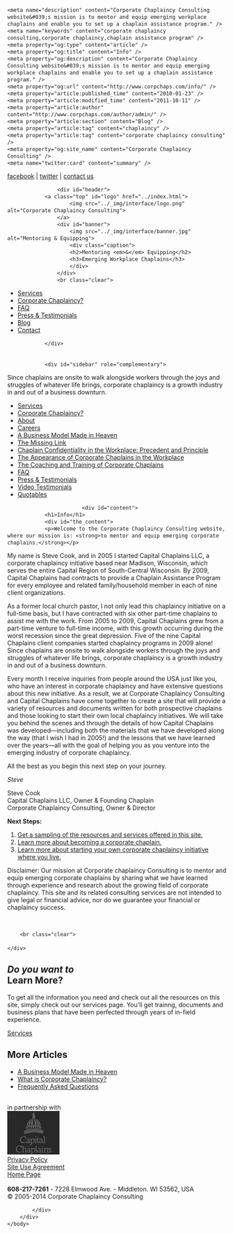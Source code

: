 <!DOCTYPE html>
<html dir="ltr" lang="en-US" xmlns:og="http://ogp.me/ns#" xmlns:fb="http://ogp.me/ns/fb#">
<head>
<meta http-equiv="Content-Type" content="text/html; charset=UTF-8" />
<title>Info &laquo;  Corporate Chaplaincy Consulting</title>
<link rel="Shortcut Icon" href="../_img/favicon.ico">
<link rel="stylesheet" href="../_css/style.css" type="text/css" media="screen" />
<link rel="stylesheet" href="../_css/print.css" type="text/css" media="print" />
<link rel="pingback" href="../xmlrpc.php" />
<script type="text/javascript" src="../_js/jquery-1.3.2.min.js"></script>
<script type="text/javascript" src="../_js/fancybox/jquery.mousewheel-3.0.2.pack.js"></script>
<script type="text/javascript" src="../_js/fancybox/jquery.fancybox-1.3.1.js"></script>
<link rel="stylesheet" type="text/css" href="../_js/fancybox/jquery.fancybox-1.3.1.css" media="screen" />

<!-- SEO Ultimate (http://www.seodesignsolutions.com/wordpress-seo/) -->
	<meta name="description" content="Corporate Chaplaincy Consulting website&#039;s mission is to mentor and equip emerging workplace chaplains and enable you to set up a chaplain assistance program." />
	<meta name="keywords" content="corporate chaplaincy consulting,corporate chaplaincy,chaplain assistance program" />
	<meta property="og:type" content="article" />
	<meta property="og:title" content="Info" />
	<meta property="og:description" content="Corporate Chaplaincy Consulting website&#039;s mission is to mentor and equip emerging workplace chaplains and enable you to set up a chaplain assistance program." />
	<meta property="og:url" content="http://www.corpchaps.com/info/" />
	<meta property="article:published_time" content="2010-01-23" />
	<meta property="article:modified_time" content="2011-10-11" />
	<meta property="article:author" content="http://www.corpchaps.com/author/admin/" />
	<meta property="article:section" content="Blog" />
	<meta property="article:tag" content="chaplaincy" />
	<meta property="article:tag" content="corporate chaplaincy consulting" />
	<meta property="og:site_name" content="Corporate Chaplaincy Consulting" />
	<meta name="twitter:card" content="summary" />
<!-- /SEO Ultimate -->

<link rel="alternate" type="application/rss+xml" title="Corporate Chaplaincy Consulting &raquo; Feed" href="../feed/index.html" />
<link rel="alternate" type="application/rss+xml" title="Corporate Chaplaincy Consulting &raquo; Comments Feed" href="../comments/feed/index.html" />
<link rel="alternate" type="application/rss+xml" title="Corporate Chaplaincy Consulting &raquo; Info Comments Feed" href="feed/index.html" />
<link rel='stylesheet' id='wpsc-thickbox-css'  href='../wp-content/plugins/wp-e-commerce/wpsc-core/js/thickbox.css%3Fver=3.8.9.2.625469.css' type='text/css' media='all' />
<link rel='stylesheet' id='wpsc-theme-css-css'  href='../wp-content/themes/corpchaps/wpsc-default.css%3Fver=3.8.9.2.625469.css' type='text/css' media='all' />
<style type='text/css'>

		/*
		* Default View Styling
		*/
		div.default_product_display div.textcol{
			margin-left: 106px !important;
			min-height: 96px;
			_height: 96px;
		}

		div.default_product_display  div.textcol div.imagecol{
			position:absolute;
			top:0px;
			left: 0px;
			margin-left: -106px !important;
		}

		div.default_product_display  div.textcol div.imagecol a img {
			width: 96px;
			height: 96px;
		}

		.wpsc_category_grid_item  {
			display:block;
			float:left;
			width: 96px;
			height: 96px;
		}
		.wpsc_category_grid_item  span{
			position:relative;
			top:10.4444444444px;
		}
		div.default_product_display div.item_no_image a  {
			width: 94px;
		}

		div.default_product_display .imagecol img.no-image, #content div.default_product_display .imagecol img.no-image {
			width: 96px;
			height: 96px;
        }

		
		/*
		* Single View Styling
		*/

		div.single_product_display div.item_no_image  {
			width: 126px;
			height: 126px;
		}
		div.single_product_display div.item_no_image a  {
			width: 126px;
		}

		div.single_product_display div.textcol{
			margin-left: 138px !important;
			min-height: 128px;
			_height: 128px;
		}


		div.single_product_display  div.textcol div.imagecol{
			position:absolute;

			margin-left: -138px !important;
		}

		div.single_product_display  div.textcol div.imagecol a img {
			width: 128px;
			height: 128px;
		}

	div#categorydisplay{
		display: block;
	}

	div#branddisplay{
		display: none;
	}

</style>
<link rel='stylesheet' id='wpsc-theme-css-compatibility-css'  href='../wp-content/plugins/wp-e-commerce/wpsc-theme/compatibility.css%3Fver=3.8.9.2.625469.css' type='text/css' media='all' />
<script type='text/javascript' src='../wp-includes/js/jquery/jquery.js%3Fver=1.7.2'></script>
<script type='text/javascript' src='../wp-content/plugins/wp-e-commerce/wpsc-core/js/wp-e-commerce.js%3Fver=3.8.9.2.625469'></script>
<script type='text/javascript' src='../wp-content/plugins/wp-e-commerce/wpsc-core/js/jquery.infieldlabel.min.js%3Fver=3.8.9.2.625469'></script>
<script type='text/javascript' src='../wp-content/plugins/wp-e-commerce/wpsc-core/js/ajax.js%3Fver=3.8.9.2.625469'></script>
<script type='text/javascript'>
/* <![CDATA[ */
var wpsc_ajax = {"ajaxurl":"http:\/\/www.corpchaps.com\/wp-admin\/admin-ajax.php","spinner":"http:\/\/www.corpchaps.com\/wp-admin\/images\/wpspin_light.gif","no_quotes":"It appears that there are no shipping quotes for the shipping information provided.  Please check the information and try again."};
/* ]]> */
</script>
<script type='text/javascript' src='../index.php%3Fwpsc_user_dynamic_js=true&amp;ver=3.8.9.2.625469'></script>
<script type='text/javascript' src='../wp-content/plugins/wp-e-commerce/wpsc-admin/js/jquery.livequery.js%3Fver=1.0.3'></script>
<script type='text/javascript' src='../wp-content/plugins/wp-e-commerce/wpsc-core/js/user.js%3Fver=3.8.9.2625469'></script>
<script type='text/javascript' src='../wp-content/plugins/wp-e-commerce/wpsc-core/js/thickbox.js%3Fver=Instinct_e-commerce'></script>
<link rel="EditURI" type="application/rsd+xml" title="RSD" href="../xmlrpc.php%3Frsd" />
<link rel="wlwmanifest" type="application/wlwmanifest+xml" href="../wp-includes/wlwmanifest.xml" /> 
<link rel='next' title='Privacy Policy' href='../copyright-information/index.html' />
<meta name="generator" content="WordPress 3.4.2" />
<link rel='canonical' href='index.html' />
<link rel='alternate' type='application/rss+xml' title='Corporate Chaplaincy Consulting Product List RSS' href='../index.html%3Fwpsc_action=rss'/><script type="text/javascript">

  var _gaq = _gaq || [];
  _gaq.push(['_setAccount', 'UA-23679465-1']);
  _gaq.push(['_trackPageview']);

  (function() {
    var ga = document.createElement('script'); ga.type = 'text/javascript'; ga.async = true;
    ga.src = ('https:' == document.location.protocol ? 'https://ssl' : 'http://www') + '.google-analytics.com/ga.js';
    var s = document.getElementsByTagName('script')[0]; s.parentNode.insertBefore(ga, s);
  })();

</script>
</head>
<body class="page page-id-8 page-parent page-template-default">
	<div id="topbar" class="outer">
			<a target="_blank" href="http://www.facebook.com/pages/Corporate-Chaplaincy-Consulting/240905042597630?v=info">facebook</a> | <a target="_blank" href="http://twitter.com/stevewcook">twitter</a> | <a href="../contact-us/index.html">contact us</a>
	</div>

<div id="main" class="outer">
	 <div class="container">

					<div id="header">
				<a class="top" id="logo" href="../index.html">
						<img src="../_img/interface/logo.png" alt="Corporate Chaplaincy Consulting">
					</a>
					<div id="banner">
						<img src="../_img/interface/banner.jpg" alt="Mentoring & Equipping">
						<div class="caption">
						<h2>Mentoring <em>&</em> Equipping</h2>
						<h3>Emerging Workplace Chaplains</h3>
						</div>
					</div>
					<br class="clear">


 <ul id="subnav">  
 <li class="page_item page-item-197"><a href="services/index.html">Services</a></li>
<li class="page_item page-item-12"><a href="what-is-cc-why-should-i-care/index.html">Corporate Chaplaincy?</a></li>
<li class="page_item page-item-148"><a href="faq/index.html">FAQ</a></li>
<li class="page_item page-item-278"><a href="testimonials/index.html">Press &#038; Testimonials</a></li>
 
<li><a href="../category/blog/index.html">Blog</a></li>
<li><a href="../contact-us/index.html">Contact</a></li>
 </ul>  



				</div>


				<div id="sidebar" role="complementary">
<div id="excerpt">Since chaplains are onsite to walk alongside workers through the joys and struggles of whatever life brings, corporate chaplaincy is a growth industry in and out of a business downturn.</div><ul id="sub-pages"><li><a href="services/index.html">Services</a></li><li><a href="what-is-cc-why-should-i-care/index.html">Corporate Chaplaincy?</a></li><li><a href="what-is-cc-why-should-i-care/about/index.html">About</a></li><li><a href="../about-us/consider-a-career-in-corporate-chaplaincy/index.html">Careers</a></li><li><a href="../a-business-model-made-in-heaven/index.html">A Business Model Made in Heaven</a></li><li><a href="what-is-cc-why-should-i-care/missing-link/index.html">The Missing Link</a></li><li><a href="what-is-cc-why-should-i-care/chaplain-confidentiality-in-the-workplace-precedent-and-principle/index.html">Chaplain Confidentiality in the Workplace: Precedent and Principle</a></li><li><a href="what-is-cc-why-should-i-care/the-appearance-of-corporate-chaplains-in-the-workplace/index.html">The Appearance of Corporate Chaplains in the Workplace</a></li><li><a href="what-is-cc-why-should-i-care/the-coaching-and-training-of-corporate-chaplains/index.html">The Coaching and Training of Corporate Chaplains</a></li><li><a href="faq/index.html">FAQ</a></li><li><a href="testimonials/index.html">Press & Testimonials</a></li><li><a href="testimonials/index.html">Video Testimonials</a></li><li><a href="testimonials/quotables/index.html">Quotables</a></li></ul></div>




				
							<div id="content">
				<h1>Info</h1>
				<div id="the_content">
				<p>Welcome to the Corporate Chaplaincy Consulting website, where our mission is: <strong>to mentor and equip emerging corporate chaplains.</strong></p>
<p>My name is Steve Cook, and in 2005 I started Capital Chaplains LLC, a corporate chaplaincy initiative based near Madison, Wisconsin, which serves the entire Capital Region of South-Central Wisconsin. By 2009, Capital Chaplains had contracts to provide a Chaplain Assistance Program for every employee and related family/household member in each of nine client organizations.</p>
<p>As a former local church pastor, I not only lead this chaplaincy initiative on a full-time basis, but I have contracted with six other part-time chaplains to assist me with the work. From 2005 to 2009, Capital Chaplains grew from a part-time venture to full-time income, with this growth occurring during the worst recession since the great depression. Five of the nine Capital Chaplains client companies started chaplaincy programs in 2009 alone! Since chaplains are onsite to walk alongside workers through the joys and struggles of whatever life brings, corporate chaplaincy is a growth industry in and out of a business downturn.</p>
<p>Every month I receive inquiries from people around the USA just like you, who have an interest in corporate chaplaincy and have extensive questions about this new initiative. As a result, we at Corporate Chaplaincy Consulting and Capital Chaplains have come together to create a site that will provide a variety of resources and documents written for both prospective chaplains and those looking to start their own local chaplaincy initiatives. We will take you behind the scenes and through the details of how Capital Chaplains was developed—including both the materials that we have developed along the way (that I wish I had in 2005!) and the lessons that we have learned over the years—all with the goal of helping you as you venture into the emerging industry of corporate chaplaincy.</p>
<p>All the best as you begin this next step on your journey.</p>
<p><em>Steve</em></p>
<p>Steve Cook<br />
Capital Chaplains LLC, Owner &amp; Founding Chaplain<br />
Corporate Chaplaincy Consulting, Owner &amp; Director</p>
<p><strong>Next Steps:</strong></p>
<ol>
<li><a href="http://www.corpchaps.com/packages-2/">Get a sampling of the resources and services offered in this site.</a></li>
<li><a href="../about-us/consider-a-career-in-corporate-chaplaincy/index.html">Learn more about becoming a corporate chaplain.</a></li>
<li><a href="../a-business-model-made-in-heaven/index.html">Learn more about starting your own corporate chaplaincy initiative where you live.</a></li>
</ol>
<p>Disclaimer: Our mission at Corporate chaplaincy Consulting is to mentor and equip emerging corporate chaplains by sharing what we have learned through experience and research about the growing field of corporate chaplaincy. This site and its related consulting services are not intended to give legal or financial advice, nor do we guarantee your financial or chaplaincy success.</p>
				</div>
				<br class="clear">
				</div>	
				
	
		
		<br class="clear">

	</div>

</div>
<div id="footertop" class="outer">
			<div class="container">
				<div id="learn">
					<h2><em>Do you want to </em><br/>Learn More?</h2>
					<p>
						To get all the information you need and check out all the resources on this site, simply check out our services page. You'll get trainng, documents and business plans that have been perfected through years of in-field experience.</p>
	<p><a class="arrow" href="services/index.html">Services</a></p>
</div>
	<div id="more">
		<h2><strong>More</strong> Articles</h2>
		<ul>
			<li class="first"><a href="../a-business-model-made-in-heaven/index.html">A Business Model Made in Heaven</a></li>
			<li><a href="what-is-cc-why-should-i-care/index.html">What is Corporate Chaplaincy?</a></li>
			<li class="last"><a href="faq/index.html">Frequently Asked Questions</a></li>
		</ul>
	</div>		
	<br class="clear">
</div>
</div>
<div id="footermiddle" class="outer">
			<div class="container">
				<div id="partnership" class="col">
					in partnership with<br>
					<a href="http://www.capchaps.org"><img src="../_img/interface/logo_footer.png" alt="Corporate Chaplaincy Consulting"></a>
				</div>
				<div id="copyright" class="col link">
					<a href="../copyright-information/index.html" class="dark box">Privacy Policy</a>
				</div>
				<div id="siteuse" class="col link">
					<a href="../statement-of-agreement-for-use-of-site/index.html" class="dark box">Site Use Agreement</a>
				</div>
<div id="backhome" class="col link">
					<a href="../index.html" class="dark box">Home Page</a>
				</div>
				<div id="social-links" class="col link">
			<a href="http://www.vimeo.com/corpchaps/videos" id="vimeo" target="_blank"class="icon"><img src="../_img/interface/transparent.png" alt="vimeo"></a>
			<a href="http://www.facebook.com/pages/Corporate-Chaplaincy-Consulting/240905042597630?v=info" id="facebook" target="_blank" class="icon"><img src="../_img/interface/transparent.png" alt="facebook"></a>
							<a href="http://twitter.com/stevewcook" id="twitter" target="_blank" class="icon"><img src="../_img/interface/transparent.png" alt="twitter"></a>		
				</div>
			</div>
		</div>
		<div id="footerbottom" class="outer">
			<div class="container">
				<strong>608-217-7261</strong> - 7228 Elmwood Ave. - Middleton. WI 53562, USA<br>
				&copy; 2005-2014 Corporate Chaplaincy Consulting<br>


			</div>
		</div>
	</body>
</html>